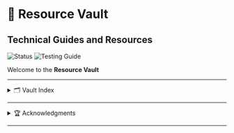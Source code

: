 # 🌸 Resource Vault

<div>
  <h2>Technical Guides and Resources</h2>
</div>

<!-- Need to make these better :/ -->
![Status](https://img.shields.io/badge/status-active-brightgreen) 
![Testing Guide](https://img.shields.io/badge/guide-testing-blue) 

Welcome to the **Resource Vault**

---

<details>
  <summary>🗂️ Vault Index</summary>
  
  <div>
    <h3>🧪 <a href="./guide-vault/Api-Testing-Guide.md">API Testing Guide</a></h3>
  </div>

  <!-- <div>
    <h3>🐳 Docker Guide (Coming Soon Maybe)</h3>
  </div>-->

<div>
    <h3>📕 <a href="./guide-vault/Database-Study-Guide-I.md">Data base study guide I</a></h3>
  </div>
</details>

---

<details>
  <summary>🏆 Acknowledgments</summary>
  
  <div>
    <h3>example name</h3>
    <p>Worked on the <a href="./example/name-of-file">Example Guide</a></p>
  </div>
</details>

---
